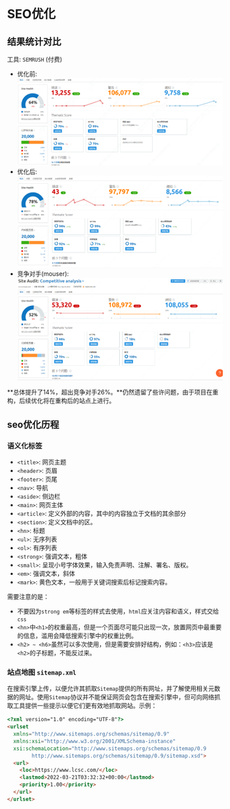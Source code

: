 # SEO优化

## 结果统计对比
工具: `SEMRUSH` (付费)

- 优化前: ![Before](./before.PNG)
- 优化后: ![After](./after.PNG)
- 竞争对手(mouser): ![After](./mouser.PNG)

**总体提升了14%，超出竞争对手26%。**仍然遗留了些许问题，由于项目在重构，后续优化将在重构后的站点上进行。


## seo优化历程

### 语义化标签
- `<title>`: 网页主题
- `<header>`: 页眉
- `<footer>`: 页尾
- `<nav>`: 导航
- `<aside>`: 侧边栏
- `<main>`: 网页主体
- `<article>`: 定义外部的内容，其中的内容独立于文档的其余部分
- `<section>`: 定义文档中的区。
- `<hn>`: 标题
- `<ul>`: 无序列表
- `<ol>`: 有序列表
- `<strong>`: 强调文本，粗体
- `<small>`: 呈现小号字体效果，输入免责声明、注解、署名、版权。
- `<em>`: 强调文本，斜体
- `<mark>`: 黄色文本，一般用于关键词搜索后标记搜索内容。

需要注意的是：
- 不要因为`strong em`等标签的样式去使用，`html`应关注内容和语义，样式交给`css`
- `<hn>`中`<h1>`的权重最高，但是一个页面尽可能只出现一次，放置网页中最重要的信息，滥用会降低搜索引擎中的权重比例。
- `<h2> ~ <h6>`虽然可以多次使用，但是需要安排好结构，例如：`<h3>`应该是`<h2>`的子标题，不能反过来。

### 站点地图 `sitemap.xml`
在搜索引擎上传，以便允许其抓取`Sitemap`提供的所有网址，并了解使用相关元数据的网址。使用`Sitemap`协议并不能保证网页会包含在搜索引擎中，但可向网络抓取工具提供一些提示以便它们更有效地抓取网站。示例：
``` html
<?xml version="1.0" encoding="UTF-8"?>
<urlset
  xmlns="http://www.sitemaps.org/schemas/sitemap/0.9"
  xmlns:xsi="http://www.w3.org/2001/XMLSchema-instance"
  xsi:schemaLocation="http://www.sitemaps.org/schemas/sitemap/0.9
        http://www.sitemaps.org/schemas/sitemap/0.9/sitemap.xsd">
  <url>
    <loc>https://www.lcsc.com/</loc>
    <lastmod>2022-03-21T03:32:32+00:00</lastmod>
    <priority>1.00</priority>
  </url>
</urlset>
```